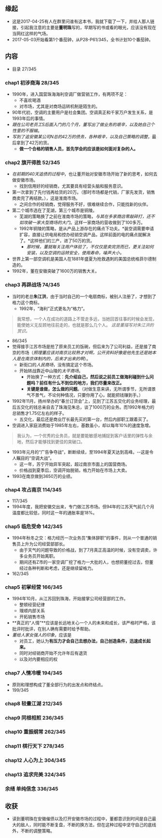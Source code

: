 ##  缘起
+ 这是2017-04-25有人在群里问谁有这本书，我就下载了一下，并给人那人链接，引起我注意的主要是**董明珠**写的，早期写的书或看的眼光，应该没有现在当网红这样的气场。
+ 2017-05-03开始看第1个番茄钟，从P28-P61/345，全书计划10个番茄钟。

##  内容
+ 目录 27/345

###  chap1 初涉商海  28/345
+ 1990年，进入国营珠海海利空调厂做营销工作，有两项不足：
	+ 不喜欢喝酒
	+ 对市场，尤其是对商场运转机制是陌生的。
+ 90年代初，空调的主要用户是社会集团。空调真正和千家万户发生关系，是1993年后的事情。
+ *跟在公司老员工S后面入门的几个月，董写出了做业务的艰辛，以及她自己个性里的不服输*。
+ *写到了追安徽某公司N总的42万的债务，各种艰辛，以及自己策略的调整*，最后拿到了42万的货。
	+ **做一个合格的销售人员，首先学会的应该是如何面对复杂的人。**

###  chap2 旗开得胜 52/345
+ *在前期的40天追债的过程中*，也让董开始对安徽市场开始了新的思考，如何去做安徽市场。
	+ 找到信用好的经销商，尤其要具有经营头脑和服务意识。
+ 第一次拿到了先付钱再给货的20万。（那时市场都是代销，厂家先发货，销售商卖完了再结款。），这是淮南市场。
	+ 之间合作的经销商，觉得服务不好，很难继续合作，只能找新的伙伴。
+ 第二个城市选在了芜湖，第三个城市是铜陵。
	+ 芜湖的策略换了之前在淮南市场的策略，*与其在多家商店零敲碎打，还不如攻破一家大型商场的大门*。这样一家商场的营收做到了100多万。
	+ 1992年铜陵的策略，是从产品上游存在的痛点下功夫。*装空调需要申请扩容，直接让供电局和控办经销空调产品，这样前面的电的痛点就解决了。*这样他们的三产，进了50万的货。
		+ *那时候，董就每关注用户体验了，不仅仅是卖完货而已，更关注如何安装，以及空调的运转安全，使用寿命，噪声大小。*
+ 世界上第一部空调机是美国人在1881年盛夏为抢救遇刺的美国总统格菲尔德制造的。
+ 1992年，董在安徽突破了1600万的销售大关。

###  chap3 再辟战场  74/345
+ 当时的老总**朱江洪**，由于当时自己的一个电扇商标，被别人注册了，才想到了格力这个商标。
	+ 1992年，“海利”正式更名为“格力”。
> 我常想，一个人在成功的道路上不管走多远，当她回首往事的时候会发现，能使她义无反顾地往前走的，也就是那么几个人。 *这是董描写对朱江洪的赏识。*

+ 86/345
+ 觉得接手江苏市场是抢了原来员工的饭碗，但后来为了公司利益，还是接了南京的市场（*照理董应该对南京比较熟才对啊，公开资料好像是他先生还是她本人是在南京体制内的，后来才出来的啊*）。
	+ 新街口的*人民商场*，没有搞定这个市场。
	+ 开始转战靠近中山陵的*太平商场*。
		+ 开始换了一种方式：**先介绍自己，然后说之前员工做海利碰到什么问题吗？前任有什么不到位的地方，我们尽量来改正。** 
		+ **关键是谁做，怎么做的问题**。（对做生意来讲，无所谓季节，无所谓景气不景气，不论何种情况，只要你用了心，就能把钱赚到手。）
+ 1992年11月，扬州举办的“春兰订货会”上，见到了江苏五交化的业务经理，最后五交化的钱总亲自去了珠海见朱总，谈了1000万的业务。而1992年格力的总销售才1.75亿左右的样子。
	+ 五交化，最后还是商业厅长最先买的第一台，然后内部职工跟着买了。
+ 空调进入家庭消费始于1985年左右，基数虽小，却以每年10%的速度急增。
> 我认为，一个优秀的业务员，就是要能敏感地捕捉到客户话里的弹性与余地，然后才能够找到更佳的突破口。

+ 1993年元月的“广告争夺战”，断断续续，至1994年夏天达到高峰。--这是令人瞩目的“空调大战”。
	+ 这一年，苏宁开始异军突起，超过南京市面上的国营商场。
	+ 价格战到夏季后，空调开始脱销，格力开始在市场上大卖。
+ 1993在南京做到3650万的业绩。

###  chap4 攻占南京 114/345
+ 117/345
+ 1994年度，我把安徽交出来，专门做江苏市场。但94年的江苏天气前几个月温度都比较低，同时这一年的通胀率是18%。

###  chap5 临危受命 142/345
+ 1994年秋冬之交：格力经历一次业务员“集体辞职”的事件，则从一个普通的销售员上升为公司经营部部长。
	+ 由于天气的问题导致的价格战，到了7月真正高温的时候，没有空调卖，许多业务员开始离职。
	+ 期间还有Z市的一家空调厂挖了格力一大批的人，也想把董挖过去，但董经过各种判断和考虑，还是继续留格力。
+ 162/345
###  chap5 初掌经营 166/345
+ 1994年10月，从江苏回到珠海，开始接掌公司经营部的工作。
	+ 整顿经营纪律
	+ 理顺内部关系
	+ 开拓销售市场
+ **真正的“人情”**应该是长远地关心一个人的未来和成长，该严格时严格，该批评时批评，在别人确有需要时给予帮助。
+ *董给人家女强人的印象*，应该是
	+ 对员工，她认为**有压力才会自己去想办法，自己创造条件，迅速成长起来。**
	+ 同时对经销商开始不允许年后有退货
	+ 以及对内要相应的权

###  chap7 人情冷暖 194/345
+ 原则和理想构成了董全部行为的出发点和终结点。
+ 199/345

###  chap8 较量江湖 212/345

###  chap9 同根相煎 236/345

###  chap10 重振纲常 262/345

###  chap11 棋行天下 278/345

###  chap12 人心为上 304/345

###  chap13 追求完美 324/345

###  余绪 单纯信念  336/345


##  收获
+ 读到董明珠在安徽催债以及打开安徽市场的过程中，董都意识到时间是自己最大的敌人，同时能不断复盘，不断的换方法，但在这种过程中坚守自己的底线外，不断的调整策略。